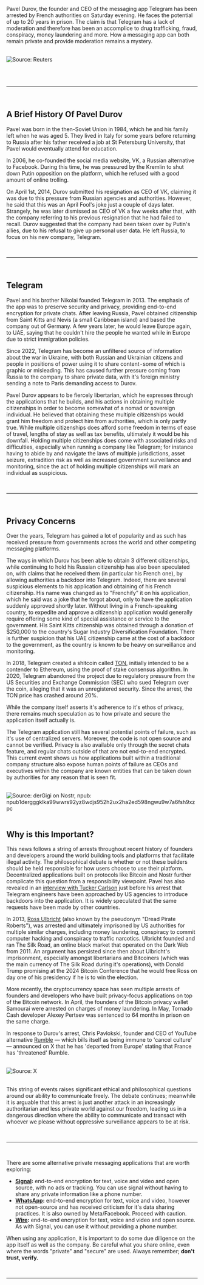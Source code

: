 [category]: <> (General)
[date]: <> (2024/08/27)
[title]: <> (Telegram Founder Arrested by Authorities in France)
[blurb]: <> (Pavel Durov, the founder and CEO of the messaging app Telegram has been arrested by French authorities on Saturday evening. He faces the potential of up to 20 years in prison. The claim is that Telegram has a lack of moderation and therefore has been an accomplice to drug trafficking, fraud, conspiracy, money laundering and more. How a messaging app can both remain private and provide moderation remains a mystery.)
[image]: <> ($root/images/telegram01.jpg)
[slug]: <> (telegram-founder-arrested)
[twitter_image]: <> (https://freedomtechnology.org/images/telegram01.jpg)

<p>Pavel Durov, the founder and CEO of the messaging app Telegram has been arrested by French authorities on Saturday evening. He faces the potential of up to 20 years in prison. The claim is that Telegram has a lack of moderation and therefore has been an accomplice to drug trafficking, fraud, conspiracy, money laundering and more. How a messaging app can both remain private and provide moderation remains a mystery.</p>

<br />
<img class="blog-image" src="$root/images/telegram01.png" alt="Source: Reuters"></img>
<br /><br />

<br /><hr /><br />

<h2>A Brief History Of Pavel Durov</h2>
<p>Pavel was born in the then-Soviet Union in 1984, which he and his family left when he was aged 5. They lived in Italy for some years before returning to Russia after his father received a job at St Petersburg University, that Pavel would eventually attend for education.</p>

<p>In 2006, he co-founded the social media website, VK, a Russian alternative to Facebook. During this time, he was pressured by the Kremlin to shut down Putin opposition on the platform, which he refused with a good amount of online trolling.</p>

<p>On April 1st, 2014, Durov submitted his resignation as CEO of VK, claiming it was due to this pressure from Russian agencies and authorities. However, he said that this was an April Fool's joke just a couple of days later. Strangely, he was later dismissed as CEO of VK a few weeks after that, with the company referring to his previous resignation that he had failed to recall. Durov suggested that the company had been taken over by Putin's allies, due to his refusal to give up personal user data. He left Russia, to focus on his new company, Telegram.</p>

<br /><hr /><br />

<h2>Telegram</h2>
<p>Pavel and his brother Nikolai founded Telegram in 2013. The emphasis of the app was to preserve security and privacy, providing end-to-end encryption for private chats. After leaving Russia, Pavel obtained citizenship from Saint Kitts and Nevis (a small Caribbean island) and based the company out of Germany. A few years later, he would leave Europe again, to UAE, saying that he couldn't hire the people he wanted while in Europe due to strict immigration policies.</p>

<p>Since 2022, Telegram has become an unfiltered source of information about the war in Ukraine, with both Russian and Ukrainian citizens and people in positions of power using it to share content - some of which is graphic or misleading. This has caused further pressure coming from Russia to the company to share private data, with it's foreign ministry sending a note to Paris demanding access to Durov.</p>

<p>Pavel Durov appears to be fiercely libertarian, which he expresses through the applications that he builds, and his actions in obtaining multiple citizenships in order to become somewhat of a nomad or sovereign individual. He believed that obtaining these multiple citizenships would grant him freedom and protect him from authorities, which is only partly true. While multiple citizenships does afford some freedom in terms of ease of travel, lengths of stay as well as tax benefits, ultimately it would be his downfall. Holding multiple citizenships does come with associated risks and difficulties, especially when running a company like Telegram; for instance having to abide by and navigate the laws of multiple jurisdictions, asset seizure, extradition risk as well as increased government surveillance and monitoring, since the act of holding multiple citizenships will mark an individual as suspicious.</p>

<br /><hr /><br />

<h2>Privacy Concerns</h2>

<p>Over the years, Telegram has gained a lot of popularity and as such has received pressure from governments across the world and other competing messaging platforms.</p>

<p>The ways in which Durov has been able to obtain 3 different citizenships, while continuing to hold his Russian citizenship has also been speculated on, with claims that he received them (in particular his French one), by allowing authorities a backdoor into Telegram. Indeed, there are several suspicious elements to his application and obtaining of his French citizenship. His name was changed as to "Frenchify" it on his application, which he said was a joke that he forgot about, only to have the application suddenly approved shortly later. Without living in a French-speaking country, to expedite and approve a citizenship application would generally require offering some kind of special assistance or service to the government. His Saint Kitts citizenship was obtained through a donation of $250,000 to the country's Sugar Industry Diversification Foundation. There is further suspicion that his UAE citizenship came at the cost of a backdoor to the government, as the country is known to be heavy on surveillance and monitoring.</p>

<p>In 2018, Telegram created a shitcoin called <a href="https://ton.org/" target="_new">TON</a>, initially intended to be a contender to Ethereum, using the proof of stake consensus algorithm. In 2020, Telegram abandoned the project due to regulatory pressure from the US Securities and Exchange Commission (SEC) who sued Telegram over the coin, alleging that it was an unregistered security. Since the arrest, the TON price has crashed around 20%.</p>

<p>While the company itself asserts it's adherence to it's ethos of privacy, there remains much speculation as to how private and secure the application itself actually is.</p>

<p>The Telegram application still has several potential points of failure, such as it's use of centralized servers. Moreover, the code is not open source and cannot be verified. Privacy is also available only through the secret chats feature, and regular chats outside of that are not end-to-end encrypted. This current event shows us how applications built within a traditional company structure also expose human points of failure as CEOs and executives within the company are known entities that can be taken down by authorities for any reason that is seen fit.</p>

<br />
<img class="blog-image" src="$root/images/telegram02.png" alt="Source: derGigi on Nostr, npub: npub1dergggklka99wwrs92yz8wdjs952h2ux2ha2ed598ngwu9w7a6fsh9xzpc"></img>
<br /><br />


<h2>Why is this Important?</h2>
<p>This news follows a string of arrests throughout recent history of founders and developers around the world building tools and platforms that facilitate illegal activity. The philosophical debate is whether or not these builders should be held responsible for how users choose to use their platform. Decentralized applications built on protocols like Bitcoin and Nostr further complicate this question from a responsibility viewpoint. Pavel has also revealed in an <a href="https://tuckercarlson.com/the-tucker-carlson-interview-pavel-durov" target="_new">interview with Tucker Carlson</a> just before his arrest that Telegram engineers have been approached by US agencies to introduce backdoors into the application. It is widely speculated that the same requests have been made by other countries.</p>

<p>In 2013, <a href="https://en.wikipedia.org/wiki/Ross_Ulbricht" target="_new">Ross Ulbricht</a> (also known by the pseudonym "Dread Pirate Roberts"), was arrested and ultimately imprisoned by US authorities for multiple similar charges, including money laundering, conspiracy to commit computer hacking and conspiracy to traffic narcotics. Ulbricht founded and ran The Silk Road, an online black market that operated on the Dark Web from 2011. An argument has persisted since then about Ulbricht's imprisonment, especially amongst libertarians and Bitcoiners (which was the main currency of The Silk Road during it's operations), with Donald Trump promising at the 2024 Bitcoin Conference that he would free Ross on day one of his presidency if he is to win the election.</p>

<p>More recently, the cryptocurrency space has seen multiple arrests of founders and developers who have built privacy-focus applications on top of the Bitcoin network. In April, the founders of the Bitcoin privacy wallet Samourai were arrested on charges of money laundering. In May, Tornado Cash developer Alexey Pertsev was sentenced to 64 months in prison on the same charge.</p>

<p>In response to Durov's arrest, Chris Pavlokski, founder and CEO of YouTube alternative <a href="https://rumble.com/" target="_new">Rumble</a> — which bills itself as being immune to 'cancel culture' — announced on X that he has 'departed from Europe' stating that France has 'threatened' Rumble.</p>

<br />
<img class="blog-image" src="$root/images/telegram03.png" alt="Source: X"></img>
<br /><br />

<p>This string of events raises significant ethical and philosophical questions around our ability to communicate freely. The debate continues; meanwhile it is arguable that this arrest is just another attack in an increasingly authoritarian and less private world against our freedom, leading us in a dangerous direction where the ability to communicate and transact with whoever we please without oppressive surveillance appears to be at risk.</p>

<br /><hr /><br />

<p>There are some alternative private messaging applications that are worth exploring:</p>
<ul>
    <li><b><a href="https://signal.org/" target="_new">Signal</a>:</b> end-to-end encryption for text, voice and video and open source, with no ads or tracking. You can use signal without having to share any private information like a phone number.</li>
    <li><b><a href="https://www.whatsapp.com/" target="_new">WhatsApp</a>:</b> end-to-end encryption for text, voice and video, however not open-source and has received criticism for it's data sharing practices. It is also owned by Meta/Facebook. Proceed with caution.</li>
    <li><b><a href="https://wire.com/en" target="_new">Wire</a>:</b> end-to-end encryption for text, voice and video and open source. As with Signal, you can use it without providing a phone number.</li>
</ul>

<p>When using any application, it is important to do some due diligence on the app itself as well as the company. Be careful what you share online, even where the words "private" and "secure" are used. Always remember; <b>don't trust, verify.</b></p>

<br /><hr /><br />